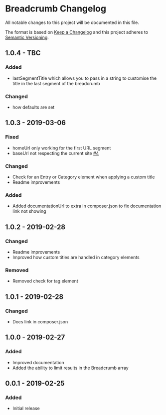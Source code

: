 # Breadcrumb Changelog

All notable changes to this project will be documented in this file.

The format is based on [Keep a Changelog](http://keepachangelog.com/) and this project adheres to [Semantic Versioning](http://semver.org/).

## 1.0.4 - TBC
### Added
- lastSegmentTitle which allows you to pass in a string to customise the title in the last segment of the breadcrumb

### Changed
- how defaults are set

## 1.0.3 - 2019-03-06
### Fixed
- homeUrl only working for the first URL segment
- baseUrl not respecting the current site [#4](https://github.com/youandmedigital/craft-breadcrumb/issues/4)

### Changed
- Check for an Entry or Category element when applying a custom title
- Readme improvements

### Added
- Added documentationUrl to extra in composer.json to fix documentation link not showing

## 1.0.2 - 2019-02-28
### Changed
- Readme improvements
- Improved how custom titles are handled in category elements

### Removed
- Removed check for tag element

## 1.0.1 - 2019-02-28
### Changed
- Docs link in composer.json

## 1.0.0 - 2019-02-27
### Added
- Improved documentation
- Added the ability to limit results in the Breadcrumb array

## 0.0.1 - 2019-02-25
### Added
- Initial release
